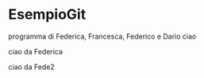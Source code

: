 # EsempioGit
programma di Federica, Francesca, Federico e Dario
ciao


ciao da Federica

ciao da Fede2